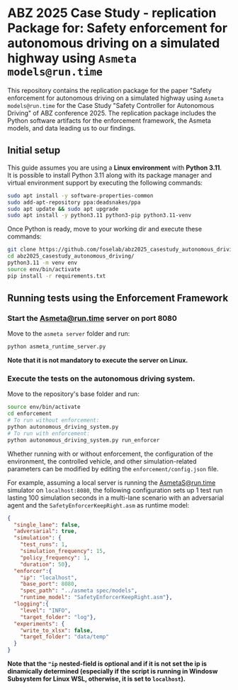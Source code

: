 # ABZ 2025 Case Study - replication Package for: Safety enforcement for autonomous driving on a simulated highway using `Asmeta models@run.time`

This repository contains the replication package for the paper "Safety enforcement for autonomous driving on a simulated highway using `Asmeta models@run.time` for the Case Study "Safety Controller for Autonomous Driving" of ABZ conference 2025.
The replication package includes the Python software artifacts for the enforcement framework, the Asmeta models, and data leading us to our findings.

## Initial setup

This guide assumes you are using a **Linux environment** with **Python 3.11**. \
It is possible to install Python 3.11 along with its package manager and virtual environment support by executing the following commands:

```bash
sudo apt install -y software-properties-common
sudo add-apt-repository ppa:deadsnakes/ppa
sudo apt update && sudo apt upgrade
sudo apt install -y python3.11 python3-pip python3.11-venv
```

Once Python is ready, move to your working dir and execute these commands:

```bash
git clone https://github.com/foselab/abz2025_casestudy_autonomous_driving
cd abz2025_casestudy_autonomous_driving/
python3.11 -m venv env
source env/bin/activate
pip install -r requirements.txt
```

## Running tests using the Enforcement Framework

### Start the Asmeta@run.time server on port 8080
Move to the `asmeta server` folder and run:

```bash
python asmeta_runtime_server.py
```

**Note that it is not mandatory to execute the server on Linux.**

### Execute the tests on the autonomous driving system.
Move to the repository's base folder and run:

```bash
source env/bin/activate
cd enforcement
# To run without enforcement:
python autonomous_driving_system.py
# To run with enforcement:
python autonomous_driving_system.py run_enforcer
```

Whether running with or without enforcement, the configuration of the environment, the controlled vehicle, and other simulation-related parameters can be modified by editing the `enforcement/config.json` file.

For example, assuming a local server is running the AsmetaS@run.time simulator on `localhost:8080`, the following configuration sets up 1 test run lasting 100 simulation seconds in a multi-lane scenario with an adversarial agent and the `SafetyEnforcerKeepRight.asm` as runtime model:

```json
{
  "single_lane": false,
  "adversarial": true,
  "simulation": {
    "test_runs": 1,
    "simulation_frequency": 15,
    "policy_frequency": 1,
    "duration": 50},
  "enforcer":{
    "ip": "localhost",
    "base_port": 8080,
    "spec_path": "../asmeta spec/models",
    "runtime_model": "SafetyEnforcerKeepRight.asm"},
  "logging":{
    "level": "INFO",
    "target_folder": "log"},
  "experiments": {
    "write_to_xlsx": false,
    "target_folder": "data/temp"
  }
}
```
**Note that the `"ip` nested-field is optional and if it is not set the ip is dinamically determined (especially if the script is running in Windosw Subsystem for Linux WSL, otherwise, it is set to `localhost`).**
